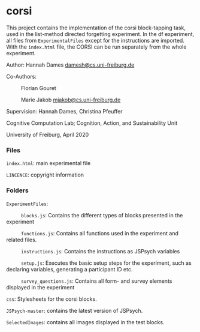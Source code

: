 # corsi

This project contains the implementation of the corsi block-tapping task, used in the list-method directed forgetting experiment. In the df experiment, all files from `ExperimentalFiles` except for the instructions are imported. With the `index.html` file, the CORSI can be run separately from the whole experiment. 

Author: Hannah Dames <damesh@cs.uni-freiburg.de>

Co-Authors:
    
&nbsp;&nbsp;&nbsp;&nbsp;&nbsp; &nbsp;&nbsp;&nbsp;  Florian Gouret
    
&nbsp;&nbsp;&nbsp;&nbsp;&nbsp; &nbsp;&nbsp;&nbsp;  Marie Jakob <mjakob@cs.uni-freiburg.de>

Supervision: Hannah Dames, Christina Pfeuffer

Cognitive Computation Lab; Cognition, Action, and Sustainability Unit

University of Freiburg, April 2020


### Files

`index.html`: main experimental file

`LINCENCE`: copyright information

### Folders

`ExperimentFiles`:

&nbsp;&nbsp;&nbsp;&nbsp;&nbsp; &nbsp;&nbsp;&nbsp; `blocks.js`: Contains the different types of blocks presented in the experiment

&nbsp;&nbsp;&nbsp;&nbsp;&nbsp; &nbsp;&nbsp;&nbsp; `functions.js`: Contains all functions used in the experiment and related files.

&nbsp;&nbsp;&nbsp;&nbsp;&nbsp; &nbsp;&nbsp;&nbsp; `instructions.js`: Contains the instructions as JSPsych variables

&nbsp;&nbsp;&nbsp;&nbsp;&nbsp; &nbsp;&nbsp;&nbsp; `setup.js`: Executes the basic setup steps for the experiment, such as declaring variables, generating a participant ID etc.

&nbsp;&nbsp;&nbsp;&nbsp;&nbsp; &nbsp;&nbsp;&nbsp; `survey_questions.js`: Contains all form- and survey elements displayed in the experiment

`css`: Stylesheets for the corsi blocks. 

`JSPsych-master`: contains the latest version of JSPsych. 

`SelectedImages`: contains all images displayed in the test blocks. 
